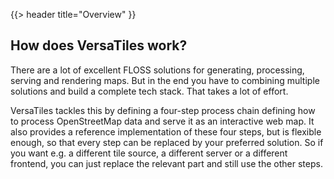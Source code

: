 {{> header title="Overview" }}
<section>
	<h2>How does VersaTiles work?</h2>
	<p>There are a lot of excellent FLOSS solutions for generating, processing, serving and rendering maps. But in the end you have to combining multiple solutions and build a complete tech stack. That takes a lot of effort.</p>
	<p>VersaTiles tackles this by defining a four-step process chain defining how to process OpenStreetMap data and serve it as an interactive web map. It also provides a reference implementation of these four steps, but is flexible enough, so that every step can be replaced by your preferred solution. So if you want e.g. a different tile source, a different server or a different frontend, you can just replace the relevant part and still use the other steps.</p>
</section>
<section>
	<style scoped>
		table {
			max-width: 600px;
			margin: auto;
			font-size: 1rem;
			color: #fffa;
			border-spacing: 1em 1em;
		}

		table tr th {
			width: 130px;
			line-height: 0;
		}

		table em {
			font-size: 1.2rem;
			color: #fff;
		}
	</style>
	<h2>The 4 steps of VersaTiles</h2>
	<figure>
		{{{chart_flow}}}
		<figcaption>The grey boxes represent data. Red boxes are steps that process the data.<br>The whole process chain uses OSM data as input and generates a web map as output.</figcaption>
	</figure>
	<p>The process chain in more details:</p>
	<table>
		<tr>
			<th>{{{chart_flow 0}}}</th>
			<td>We use the latest OSM dump.</td>
		</tr>
		<tr>
			<th>{{{chart_flow 1}}}</th>
			<td><em>Generator produces vector tiles.</em><br> We are using <a href="https://tilemaker.org/" rel="follow">tilemaker</a> to generate vector tiles in <a href="https://shortbread-tiles.org/schema/" rel="follow">shortbread schema</a>.</td>
		</tr>
		<tr>
			<th>{{{chart_flow 2}}}</th>
			<td>a <a href="http://github.com/versatiles-org/versatiles-spec">versatiles container</a>, a much more simpler and efficient tile storage format, than .mbtiles.</td>
		</tr>
		<tr>
			<th>{{{chart_flow 3}}}</th>
			<td><em>Server is serving the vector tiles.</em></td>
		</tr>
		<tr>
			<th>{{{chart_flow 4}}}</th>
			<td>… but only speaks HTTP, because …</td>
		</tr>
		<tr>
			<th>{{{chart_flow 5}}}</th>
			<td><em>The Network handles network stuff.</em><br>like TLS certificates, caching, load balancing etc.</td>
		</tr>
		<tr>
			<th>{{{chart_flow 6}}}</th>
			<td>Now we serve tiles to the internet …</td>
		</tr>
		<tr>
			<th>{{{chart_flow 7}}}</th>
			<td><em>Frontend loads and renders the vector tiles.</em></td>
		</tr>
		<tr>
			<th>{{{chart_flow 8}}}</th>
			<td>Enjoy.</td>
		</tr>
	</table>
	<p>We combined permissively licensed open source software, data, schema and styles, such as <a href="https://tilemaker.org/" rel="follow">tilemaker</a>, <a href="https://shortbread-tiles.org/schema/" rel="follow">Shortbread Tiles Schema</a> and <a href="https://maplibre.org/" rel="follow">MapLibre</a>.</p>
	<p>VersaTiles lets you use OpenStreetMap based vector tiles, without any restrictions, locked-in paid services or attribution requirements beyond OpenStreetMap. You can use the <a href="https://download.versatiles.org">freely downloadable tilesets from VersaTiles</a> on your own infrastructure, in any way you like. Our open spec, royalty free and permissively licensed server implementations work with virtually any server architecture — with no requirement to pay unreasonable prices for "Tiles-as-a-Service".</p>
</section>
<section>
	<h2>What tools do you provide?</h2>

	<h3>VersaTiles Generator</h3>
	<p>The repository <a href="https://github.com/versatiles-org/versatiles-generator">versatiles-generator</a> contains scripts to generate tiles as VersaTiles container. It uses a prepared <a href="https://github.com/versatiles-org/versatiles-docker">Docker image "versatiles-tilemaker"</a>. We use the Generator on a regular basis to generate tiles and upload them to <a href="https://download.versatiles.org">download.versatiles.org</a>.</p>

	<h3>Shortbread Tilemaker</h3>
	<p>The repository <a href="https://github.com/versatiles-org/shortbread-tilemaker">shortbread-tilemaker</a> contains configuration files and scripts to configure Tilemaker to generate vector tiles in <a href="https://shortbread-tiles.org/">Shortbread schema</a>.</p>

	

		<tr>
			<td><a href="https://github.com/versatiles-org/node-versatiles-container">node-versatiles-container</a></td>
		</tr>
		<tr>
			<td><a href="https://github.com/versatiles-org/node-versatiles-google-cloud">node-versatiles-google-cloud</a></td>
		</tr>
		<tr>
			<td><a href="https://github.com/versatiles-org/node-versatiles-server">node-versatiles-server</a></td>
		</tr>
		<tr>
			<td><a href="https://github.com/versatiles-org/versatiles-rs">versatiles-rs</a></td>
		</tr>

		<tr>
			<td><a href="https://github.com/versatiles-org/versatiles-docker">versatiles-docker</a></td>
		</tr>

		<tr>
			<td><a href="https://github.com/versatiles-org/maplibre-versatiles-styler">maplibre-versatiles-styler</a></td>
		</tr>
		<tr>
			<td><a href="https://github.com/versatiles-org/versatiles-style">versatiles-style</a></td>
		</tr>
		<tr>
			<td><a href="https://github.com/versatiles-org/versatiles-fonts">versatiles-fonts</a></td>
		</tr>
		<tr>
			<td><a href="https://github.com/versatiles-org/versatiles-frontend">versatiles-frontend</a></td>
		</tr>
		<tr>
			<td><a href="https://github.com/versatiles-org/versatiles-renderer">versatiles-renderer</a></td>
		</tr>

		<tr>
			<td><a href="https://github.com/versatiles-org/versatiles-documentation">versatiles-documentation</a></td>
		</tr>

	</table>
</section>
{{> footer }}